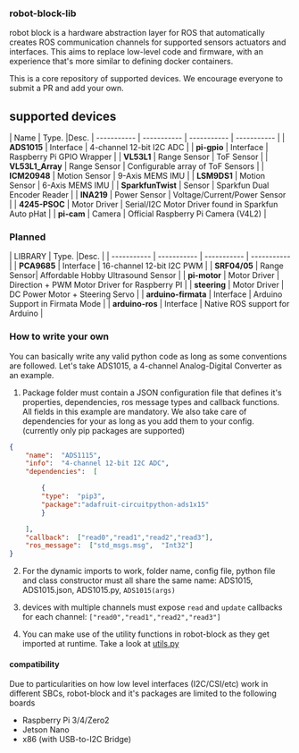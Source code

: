 


 

### robot-block-lib
robot block is a hardware abstraction layer for ROS that automatically creates ROS communication channels for supported sensors actuators and interfaces. This aims to replace low-level code and firmware, with an experience that's more similar to defining docker containers. 

This is a core repository of supported devices. We encourage everyone to submit a PR and add your own. 

## supported devices
| Name      | Type.  |Desc. 
| ----------- | ----------- | ----------- | ----------- |
| **ADS1015** | Interface | 4-channel 12-bit I2C ADC | 
| **pi-gpio** | Interface | Raspberry Pi GPIO Wrapper | 
| **VL53L1** | Range Sensor | ToF Sensor |
| **VL53L1_Array** | Range  Sensor | Configurable array of ToF Sensors |
| **ICM20948** | Motion Sensor | 9-Axis MEMS IMU  |
| **LSM9DS1** | Motion Sensor | 6-Axis MEMS IMU |
| **SparkfunTwist** | Sensor | Sparkfun Dual Encoder Reader |
| **INA219** | Power Sensor | Voltage/Current/Power Sensor |
| **4245-PSOC** | Motor Driver | Serial/I2C Motor Driver found in Sparkfun Auto pHat  |
| **pi-cam** | Camera | Official Raspberry Pi Camera (V4L2) |

### Planned
| LIBRARY      | Type.  |Desc. |
| ----------- | ----------- | ----------- | ----------- |
| **PCA9685** | Interface | 16-channel 12-bit I2C PWM | 
| **SRF04/05** | Range Sensor| Affordable Hobby Ultrasound Sensor |
| **pi-motor** | Motor Driver | Direction + PWM Motor Driver for Raspberry PI |
| **steering** | Motor Driver | DC Power Motor + Steering Servo |
| **arduino-firmata** | Interface | Arduino Support in Firmata Mode |
| **arduino-ros** | Interface | Native ROS support for Arduino  |


### How to write your own 
You can basically write any valid python code as long as some conventions are followed. Let's take ADS1015, a 4-channel Analog-Digital Converter as an example.

1) Package folder must contain a JSON configuration file that defines it's properties, dependencies, ros message types and callback functions. All fields in this example are mandatory. We also take care of dependencies for your as long as you add them to your config. (currently only pip packages are supported) 

```json
{
	"name":  "ADS1115",
	"info":  "4-channel 12-bit I2C ADC",
	"dependencies":  [

		{
		"type":  "pip3",
		"package":"adafruit-circuitpython-ads1x15"
		}

	],
	"callback":  ["read0","read1","read2","read3"],
	"ros_message":  ["std_msgs.msg",  "Int32"]
}
```
2) For the dynamic imports to work, folder name, config file, python file and class constructor must all share the same name: ADS1015, ADS1015.json, ADS1015.py, ``ADS1015(args) ``

3) devices with multiple channels  must expose ``read`` and ``update`` callbacks for each channel:  ``["read0","read1","read2","read3"] ``

4) You can make use of the utility functions in robot-block as they get imported at runtime. Take a look at [utils.py](https://github.com/cristidragomir97/robot-block/blob/master/robot/src/core/utils.py)


#### compatibility 
Due to particularities on how low level interfaces (I2C/CSI/etc) work in different SBCs, robot-block and it's packages are limited to the following boards
* Raspberry Pi 3/4/Zero2
* Jetson Nano
* x86 (with USB-to-I2C Bridge)